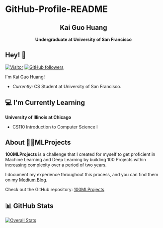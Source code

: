 # GitHub-Profile-README<!-- ![Lakshmanan Meiyappan Banner Image](./banner.png) -->
<h2 align='center'>Kai Guo Huang</h2>
<p align='center'><b>Undergraduate at University of San Francisco</b></p>

<h2>Hey! 👋</h2>

[![Visitor](https://visitor-badge.laobi.icu/badge?page_id=laxmena.laxmena)](https://github.com/laxmena) [![GitHub followers](https://img.shields.io/github/followers/laxmena?style=social&label=Follow&maxAge=2592000)](https://github.com/laxmena?tab=followers)

I'm Kai Guo Huang!  
- <i>Currently:</i> CS Student at University of San Francisco.  

<h2>💻 I'm Currently Learning</h2>

__University of Illinois at Chicago__  
- CS110 Introduction to Computer Science I

<h2>About 🚀💯MLProjects</h2>

__100MLProjects__ is a challenge that I created for myself to get proficient in Machine Learning and Deep Learning by building 100 Projects within increasing complexity over a period of two years.

I document my experience throughout this process, and you can find them on my [Medium Blog](https://laxmena.medium.com).

Check out the GitHub repository: [100MLProjects](https://github.com/laxmena/100MLProjects)

<h2>📊 GitHub Stats</h2>

[![Overall Stats](https://github-readme-stats.vercel.app/api?username=laxmena)](https://github.com/laxmena/github-readme-stats)
